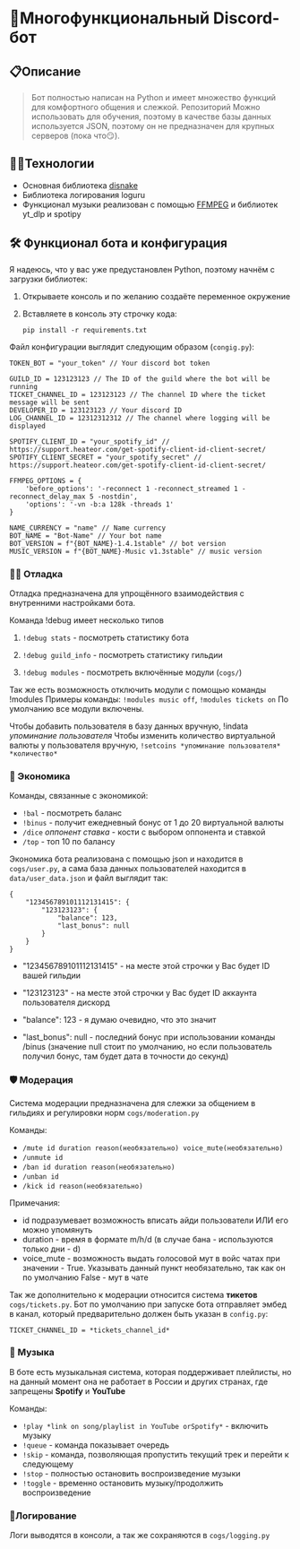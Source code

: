 # 🤖Многофункциональный Discord-бот

## 📋Описание
>Бот полностью написан на  Python и имеет множество функций для комфортного общения и слежкой. Репозиторий Можно использовать для обучения, поэтому в качестве базы данных используется JSON, поэтому он не предназначен для крупных серверов (пока что😏). 
## 🧑‍💻Технологии
* Основная библиотека [disnake](https://disnake.dev/)
* Библиотека логирования loguru
* Функционал музыки реализован с помощью [FFMPEG](https://ffmpeg.org/) и библиотек yt_dlp и spotipy

## 🛠 Функционал бота и конфигурация

Я надеюсь, что у вас уже предустановлен Python, поэтому начнём с загрузки библиотек:

1. Открываете консоль и по желанию создаёте переменное окружение
2. Вставляете в консоль эту строчку кода:

    ```pip install -r requirements.txt```

Файл конфигурации выглядит следующим образом (```congig.py```):
```
TOKEN_BOT = "your_token" // Your discord bot token

GUILD_ID = 123123123 // The ID of the guild where the bot will be running
TICKET_CHANNEL_ID = 123123123 // The channel ID where the ticket message will be sent
DEVELOPER_ID = 123123123 // Your discord ID
LOG_CHANNEL_ID = 12312312312 // The channel where logging will be displayed

SPOTIFY_CLIENT_ID = "your_spotify_id" // https://support.heateor.com/get-spotify-client-id-client-secret/
SPOTIFY_CLIENT_SECRET = "your_spotify_secret" // https://support.heateor.com/get-spotify-client-id-client-secret/

FFMPEG_OPTIONS = {
    'before_options': '-reconnect 1 -reconnect_streamed 1 -reconnect_delay_max 5 -nostdin',
    'options': '-vn -b:a 128k -threads 1'
}

NAME_CURRENCY = "name" // Name currency
BOT_NAME = "Bot-Name" // Your bot name
BOT_VERSION = f"{BOT_NAME}-1.4.1stable" // bot version
MUSIC_VERSION = f"{BOT_NAME}-Music v1.3stable" // music version
```

### 🧑‍💻 Отладка

Отладка предназначена для упрощённого взаимодействия с внутренними настройками бота.

Команда !debug имеет несколько типов
1. ```!debug stats``` - посмотреть статистику бота

2. ```!debug guild_info``` - посмотреть статистику гильдии

3. ```!debug modules``` - посмотреть включённые модули (```cogs/```)

Так же есть возможность отключить модули с помощью команды !modules
Примеры команды: ```!modules music off```, ```!modules tickets on```
По умолчанию все модули включены.

Чтобы добавить пользователя в базу данных вручную, !indata *упоминание пользователя*
Чтобы изменить количество виртуальной валюты у пользователя вручную, ```!setcoins *упоминание пользователя* *количество*```

### 💸 Экономика

Команды, связанные с экономикой:

* ```!bal``` - посмотреть баланс
* ```!binus``` - получит ежедневный бонус от 1 до 20 виртуальной валюты
* ```/dice``` *оппонент* *ставка* - кости с выбором оппонента и ставкой
* ```/top``` - топ 10 по балансу

Экономика бота реализована с помощью json и находится в ```cogs/user.py```, а сама база данных пользователей находится в ```data/user_data.json``` и файл выглядит так:
```
{
    "123456789101112131415": {
        "123123123": {
            "balance": 123,
            "last_bonus": null
        }
    }
}
```
* "123456789101112131415" - на месте этой строчки у Вас будет ID вашей гильдии

* "123123123" - на месте этой строчки у Вас будет ID аккаунта пользователя дискорд

* "balance": 123 - я думаю очевидно, что это значит

* "last_bonus": null - последний бонус при использовании команды /binus (значение null стоит по умолчанию, но если пользователь получил бонус, там будет дата в точности до секунд)

### 🛡 Модерация

Система модерации предназначена для слежки за общением в гильдиях и регулировки норм ```cogs/moderation.py```

Команды:
* ```/mute id duration reason(необязательно) voice_mute(необязательно)```
* ```/unmute id```
* ```/ban id duration reason(необязательно)```
* ```/unban id```
* ```/kick id reason(необязательно)```

Примечания: 
* id подразумевает возможность вписать айди пользователи ИЛИ его можно упомянуть
* duration - время в формате m/h/d (в случае бана - используются только дни - d)
* voice_mute - возможность выдать голосовой мут в войс чатах при значении - True. Указывать данный пункт необязательно, так как он по умолчанию False - мут в чате

Так же дополнительно к модерации относится система **тикетов** ```cogs/tickets.py```. Бот по умолчанию при запуске бота отправляет эмбед в канал, который предварительно должен быть указан в ```config.py```:
```
TICKET_CHANNEL_ID = *tickets_channel_id*
```

### 🎵 Музыка

В боте есть музыкальная система, которая поддерживает плейлисты, но на данный момент она не работает в России и других странах, где запрещены **Spotify** и **YouTube**

Команды:
* ```!play *link on song/playlist in YouTube orSpotify*``` - включить музыку
* ```!queue``` - команда показывает очередь
* ```!skip``` - команда, позволяющая пропустить текущий трек и перейти к следующему
* ```!stop``` - полностью остановить воспроизведение музыки
* ```!toggle``` - временно остановить музыку/продолжить воспроизведение

### 📄Логирование

Логи выводятся в консоли, а так же сохраняются в ```cogs/logging.py```